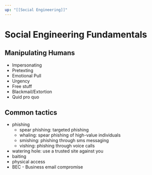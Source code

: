 ```yaml
---
up: "[[Social Engineering]]"
---
```


# Social Engineering Fundamentals

## Manipulating Humans

- Impersonating
- Pretexting
- Emotional Pull
- Urgency
- Free stuff
- Blackmail/Extortion
- Quid pro quo

## Common tactics

- phishing
	- spear phishing: targeted phishing
	- whaling: spear phishing of high-value individuals
	- smishing: phishing through sms messaging
	- vishing: phishing through voice calls
- watering hole: use a trusted site against you
- baiting
- physical access
- BEC - Business email compromise
